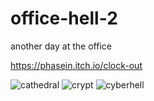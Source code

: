 # office-hell-2

another day at the office

https://phasein.itch.io/clock-out

![cathedral](https://michaelovertonbrown.com/static/media/oh8.e1853d6c.png)
![crypt](https://michaelovertonbrown.com/static/media/oh1.1a458608.png)
![cyberhell](https://michaelovertonbrown.com/static/media/oh7.52f22659.png)
